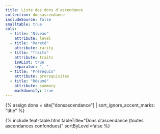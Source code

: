 ```yaml
---
title: Liste des dons d'ascendance
collection: donsascendance
includeSource: false
smalltable: true
cols:
  - title: "Niveau"
    attribute: level
  - title: "Rareté"
    attribute: rarity
  - title: "Traits"
    attribute: traits
    isAList: true
    separator: ", "
  - title: "Prérequis"
    attribute: prerequisites
  - title: "Résumé"
    attribute: summary
    markdownify: true
---
```


{% assign dons = site["donsascendance"] | sort_ignore_accent_marks: "title" %}

{% include feat-table.html tableTitle="Dons d'ascendance (toutes ascendances confondues)" sortByLevel=false %}
